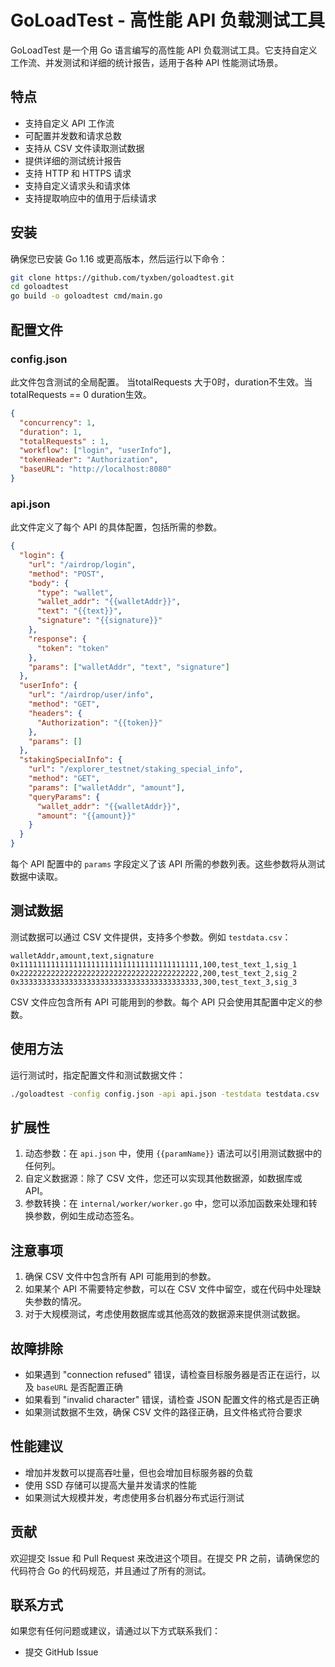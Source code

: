 # GoLoadTest - 高性能 API 负载测试工具

GoLoadTest 是一个用 Go 语言编写的高性能 API 负载测试工具。它支持自定义工作流、并发测试和详细的统计报告，适用于各种 API 性能测试场景。

## 特点

- 支持自定义 API 工作流
- 可配置并发数和请求总数
- 支持从 CSV 文件读取测试数据
- 提供详细的测试统计报告
- 支持 HTTP 和 HTTPS 请求
- 支持自定义请求头和请求体
- 支持提取响应中的值用于后续请求

## 安装

确保您已安装 Go 1.16 或更高版本，然后运行以下命令：
```bash
git clone https://github.com/tyxben/goloadtest.git
cd goloadtest
go build -o goloadtest cmd/main.go
```
## 配置文件

### config.json

此文件包含测试的全局配置。
当totalRequests 大于0时，duration不生效。当totalRequests == 0 duration生效。
```json
{
  "concurrency": 1,
  "duration": 1,
  "totalRequests" : 1,
  "workflow": ["login", "userInfo"],
  "tokenHeader": "Authorization",
  "baseURL": "http://localhost:8080"
}
```

### api.json

此文件定义了每个 API 的具体配置，包括所需的参数。

```json
{
  "login": {
    "url": "/airdrop/login",
    "method": "POST",
    "body": {
      "type": "wallet",
      "wallet_addr": "{{walletAddr}}",
      "text": "{{text}}",
      "signature": "{{signature}}"
    },
    "response": {
      "token": "token"
    },
    "params": ["walletAddr", "text", "signature"]
  },
  "userInfo": {
    "url": "/airdrop/user/info",
    "method": "GET",
    "headers": {
      "Authorization": "{{token}}"
    },
    "params": []
  },
  "stakingSpecialInfo": {
    "url": "/explorer_testnet/staking_special_info",
    "method": "GET",
    "params": ["walletAddr", "amount"],
    "queryParams": {
      "wallet_addr": "{{walletAddr}}",
      "amount": "{{amount}}"
    }
  }
}
```

每个 API 配置中的 `params` 字段定义了该 API 所需的参数列表。这些参数将从测试数据中读取。

## 测试数据

测试数据可以通过 CSV 文件提供，支持多个参数。例如 `testdata.csv`：

```csv
walletAddr,amount,text,signature
0x1111111111111111111111111111111111111111,100,test_text_1,sig_1
0x2222222222222222222222222222222222222222,200,test_text_2,sig_2
0x3333333333333333333333333333333333333333,300,test_text_3,sig_3
```

CSV 文件应包含所有 API 可能用到的参数。每个 API 只会使用其配置中定义的参数。

## 使用方法

运行测试时，指定配置文件和测试数据文件：

```bash
./goloadtest -config config.json -api api.json -testdata testdata.csv
```

## 扩展性

1. 动态参数：在 `api.json` 中，使用 `{{paramName}}` 语法可以引用测试数据中的任何列。
2. 自定义数据源：除了 CSV 文件，您还可以实现其他数据源，如数据库或 API。
3. 参数转换：在 `internal/worker/worker.go` 中，您可以添加函数来处理和转换参数，例如生成动态签名。

## 注意事项

1. 确保 CSV 文件中包含所有 API 可能用到的参数。
2. 如果某个 API 不需要特定参数，可以在 CSV 文件中留空，或在代码中处理缺失参数的情况。
3. 对于大规模测试，考虑使用数据库或其他高效的数据源来提供测试数据。

## 故障排除

- 如果遇到 "connection refused" 错误，请检查目标服务器是否正在运行，以及 `baseURL` 是否配置正确
- 如果看到 "invalid character" 错误，请检查 JSON 配置文件的格式是否正确
- 如果测试数据不生效，确保 CSV 文件的路径正确，且文件格式符合要求

## 性能建议

- 增加并发数可以提高吞吐量，但也会增加目标服务器的负载
- 使用 SSD 存储可以提高大量并发请求的性能
- 如果测试大规模并发，考虑使用多台机器分布式运行测试

## 贡献

欢迎提交 Issue 和 Pull Request 来改进这个项目。在提交 PR 之前，请确保您的代码符合 Go 的代码规范，并且通过了所有的测试。

## 联系方式

如果您有任何问题或建议，请通过以下方式联系我们：

- 提交 GitHub Issue

